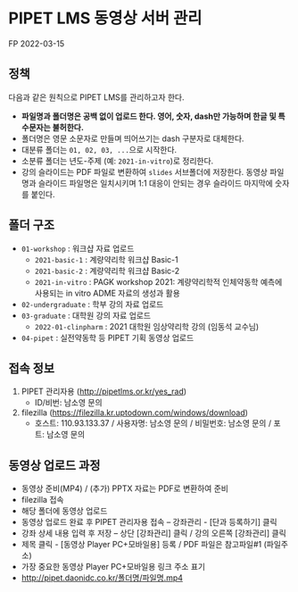 # PIPET LMS 동영상 서버 관리

FP 2022-03-15

## 정책

다음과 같은 원칙으로 PIPET LMS를 관리하고자 한다.

- **파일명과 폴더명은 공백 없이 업로드 한다. 영어, 숫자, dash만 가능하며 한글 및 특수문자는 불허한다.**
- 폴더명은 영문 소문자로 만들며 띄어쓰기는 dash 구분자로 대체한다.
- 대분류 폴더는 `01, 02, 03, ...`으로 시작한다.
- 소분류 폴더는 년도-주제 (예: `2021-in-vitro`)로 정리한다.
- 강의 슬라이드는 PDF 파일로 변환하여 `slides` 서브폴더에 저장한다. 동영상 파일명과 슬라이드 파일명은 일치시키며 1:1 대응이 안되는 경우 슬라이드 마지막에 숫자를 붙인다.

## 폴더 구조

- `01-workshop` : 워크샵 자료 업로드
    * `2021-basic-1` : 계량약리학 워크샵 Basic-1
    * `2021-basic-2` : 계량약리학 워크샵 Basic-2
    * `2021-in-vitro` : PAGK workshop 2021: 계량약리학적 인체약동학 예측에 사용되는 in vitro ADME 자료의 생성과 활용
- `02-undergraduate` : 학부 강의 자료 업로드
- `03-graduate` : 대학원 강의 자료 업로드
    * `2022-01-clinpharm` : 2021 대학원 임상약리학 강의 (임동석 교수님)
- `04-pipet` : 실전약동학 등 PIPET 기획 동영상 업로드

## 접속 정보

1. PIPET 관리자용 (http://pipetlms.or.kr/yes_rad)
    * ID/비번: 남소영 문의 
2. filezilla (https://filezilla.kr.uptodown.com/windows/download)
    * 호스트: 110.93.133.37 / 사용자명: 남소영 문의 / 비밀번호: 남소영 문의 / 포트: 남소영 문의

## 동영상 업로드 과정

- 동영상 준비(MP4) / (추가) PPTX 자료는 PDF로 변환하여 준비
- filezilla 접속 
- 해당 폴더에 동영상 업로드 
- 동영상 업로드 완료 후 PIPET 관리자용 접속 – 강좌관리 - [단과 등록하기] 클릭
- 강좌 상세 내용 입력 후 저장 – 상단 [강좌관리] 클릭 / 강의 오른쪽 [강좌관리] 클릭
- 제목 클릭 - [동영상 Player PC+모바일용] 등록 / PDF 파일은 참고파일#1 (파일주소)
- 가장 중요한 동영상 Player PC+모바일용 링크 주소 표기
- http://pipet.daonidc.co.kr/폴더명/파일명.mp4
